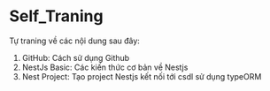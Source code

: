 
# Self_Traning
Tự traning về các nội dung sau đây:
1. GitHub:  Cách sử dụng Github
2. NestJs Basic: Các kiến thức cơ bản về Nestjs
3. Nest Project:  Tạo project Nestjs kết nối tới csdl sử dụng typeORM
